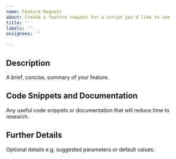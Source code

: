 ```yaml
---
name: Feature Request
about: Create a feature request for a script you'd like to see
title: ''
labels: ''
assignees: ''

---
```


## Description
A brief, concise, summary of your feature.

## Code Snippets and Documentation
Any useful code snippets or documentation that will reduce time to research.

## Further Details
Optional details e.g. suggested parameters or default values.

